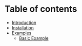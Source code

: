 # Table of contents

* [Introduction](README.md)
* [Installation](installation.md)
* [Examples](examples/README.md)
  * [Basic Example](examples/basic-example.md)
